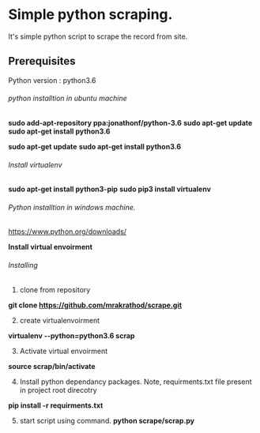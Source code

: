 # Simple python scraping.

It's simple python script to scrape the record from site.


## Prerequisites
Python version : python3.6
###### python installtion in ubuntu machine
**sudo add-apt-repository ppa:jonathonf/python-3.6**
**sudo apt-get update**
**sudo apt-get install python3.6**

**sudo apt-get update**
**sudo apt-get install python3.6**

###### Install virtualenv
**sudo apt-get install python3-pip**
**sudo pip3 install virtualenv**

###### Python installtion in windows machine.
https://www.python.org/downloads/

**Install virtual envoirment**

###### Installing
1. clone from repository

**git clone https://github.com/mrakrathod/scrape.git**

2. create virtualenvoirment

**virtualenv --python=python3.6 scrap**

3. Activate virtual envoirment

**source scrap/bin/activate**

4. Install python dependancy packages.
Note, requirments.txt file present in project root direcotry


**pip install -r requirments.txt**

5. start script using command.
**python scrape/scrap.py**

 

